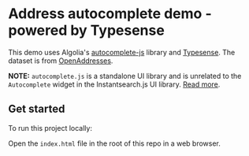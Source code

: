 # Address autocomplete demo - powered by Typesense

This demo uses Algolia's [autocomplete-js](https://github.com/algolia/autocomplete) library and [Typesense](https://typesense.org). The dataset is from [OpenAddresses](https://www.kaggle.com/datasets/openaddresses/openaddresses-us-northeast).

**NOTE:** `autocomplete.js` is a standalone UI library and is unrelated to the `Autocomplete` widget in the Instantsearch.js UI library. [Read more](https://github.com/typesense/typesense-instantsearch-adapter/issues/88#issuecomment-1021597634). 

## Get started

To run this project locally:

Open the `index.html` file in the root of this repo in a web browser.
